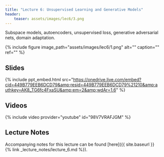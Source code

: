 ```yaml
---
title: "Lecture 6: Unsupervised Learning and Generative Models"
header:
    teaser: assets/images/lec6/3.png
---
```


Subspace models, autoencoders, unsupervised loss,
generative adversarial nets, domain adaptation.

{% include figure image_path="assets/images/lec6/1.png" alt="" caption="" ref="" %}

## Slides

{% include ppt_embed.html
src="https://onedrive.live.com/embed?cid=449B779EEB6DCD79&amp;resid=449B779EEB6DCD79%21210&amp;authkey=AK8_TG6fc4FxaSU&amp;em=2&amp;wdAr=1.6" %}

## Videos

{% include video provider="youtube" id="98V7VRAFJGM" %}

## Lecture Notes

Accompanying notes for this lecture can be found [here]({{ site.baseurl }}{% link _lecture_notes/lecture_6.md %}).
